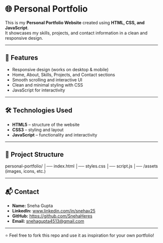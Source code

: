 # 🌐 Personal Portfolio

This is my **Personal Portfolio Website** created using **HTML, CSS, and JavaScript**.  
It showcases my skills, projects, and contact information in a clean and responsive design.

---

## 🚀 Features
- Responsive design (works on desktop & mobile)
- Home, About, Skills, Projects, and Contact sections
- Smooth scrolling and interactive UI
- Clean and minimal styling with CSS
- JavaScript for interactivity

---

## 🛠️ Technologies Used
- **HTML5** – structure of the website  
- **CSS3** – styling and layout  
- **JavaScript** – functionality and interactivity  

---

## 📂 Project Structure
personal-portfolio/
│── index.html
│── styles.css
│── script.js
│── /assets (images, icons, etc.)


---


## 📬 Contact
- **Name:** Sneha Gupta  
- **LinkedIn:** www.linkedin.com/in/snehav25 
- **GitHub:**  https://github.com/SnehaHeres
- **Email:** snehagupta4513@gmail.com

---

⭐ Feel free to fork this repo and use it as inspiration for your own portfolio!
